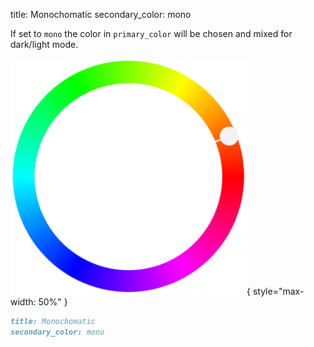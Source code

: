 title: Monochomatic
secondary_color: mono

If set to `mono` the color in `primary_color` will be chosen and mixed for dark/light mode.

![](../../../img/sc_mono.svg){ style="max-width: 50%" }

```markdown
title: Monochomatic
secondary_color: mono
```
